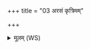+++
title = "03 अरसं कृत्रिमम्"

+++
<details><summary>मूलम् (WS)</summary>

अरसं कृत्रिमं नाडमरसाः सप्त विस्रसः ।  
अपेतो जङ्गिडामतिमिषुमस्तेव साधय ॥ ३ ॥
</details>